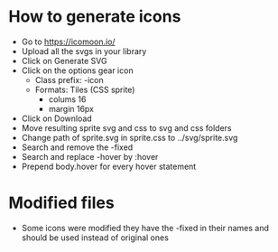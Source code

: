 # How to generate icons
* Go to https://icomoon.io/
* Upload all the svgs in your library
* Click on Generate SVG
* Click on the options gear icon
  * Class prefix: -icon
  * Formats: Tiles (CSS sprite)
    * colums 16
    * margin 16px
* Click on Download
* Move resulting sprite svg and css to svg and css folders
* Change path of sprite.svg in sprite.css to ../svg/sprite.svg
* Search and remove the -fixed
* Search and replace -hover by :hover
* Prepend body.hover for every hover statement

# Modified files
* Some icons were modified they have the -fixed in their names and should be used instead of original ones

